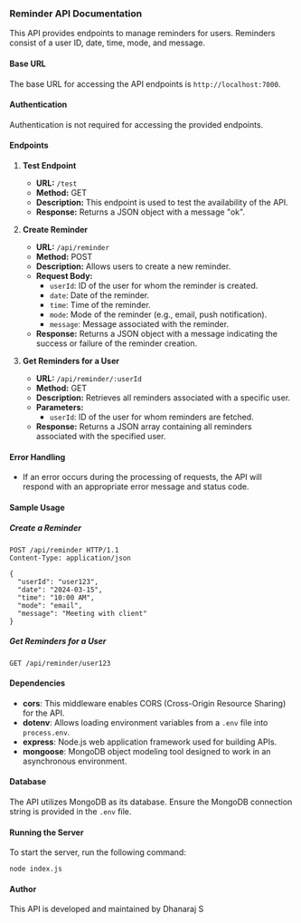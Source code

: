 ### Reminder API Documentation

This API provides endpoints to manage reminders for users. Reminders consist of a user ID, date, time, mode, and message.

#### Base URL

The base URL for accessing the API endpoints is `http://localhost:7000`.

#### Authentication

Authentication is not required for accessing the provided endpoints.

#### Endpoints

1. **Test Endpoint**

   - **URL:** `/test`
   - **Method:** GET
   - **Description:** This endpoint is used to test the availability of the API.
   - **Response:** Returns a JSON object with a message "ok".

2. **Create Reminder**

   - **URL:** `/api/reminder`
   - **Method:** POST
   - **Description:** Allows users to create a new reminder.
   - **Request Body:**
     - `userId`: ID of the user for whom the reminder is created.
     - `date`: Date of the reminder.
     - `time`: Time of the reminder.
     - `mode`: Mode of the reminder (e.g., email, push notification).
     - `message`: Message associated with the reminder.
   - **Response:** Returns a JSON object with a message indicating the success or failure of the reminder creation.

3. **Get Reminders for a User**
   - **URL:** `/api/reminder/:userId`
   - **Method:** GET
   - **Description:** Retrieves all reminders associated with a specific user.
   - **Parameters:**
     - `userId`: ID of the user for whom reminders are fetched.
   - **Response:** Returns a JSON array containing all reminders associated with the specified user.

#### Error Handling

- If an error occurs during the processing of requests, the API will respond with an appropriate error message and status code.

#### Sample Usage

##### Create a Reminder

```http
POST /api/reminder HTTP/1.1
Content-Type: application/json

{
  "userId": "user123",
  "date": "2024-03-15",
  "time": "10:00 AM",
  "mode": "email",
  "message": "Meeting with client"
}
```

##### Get Reminders for a User

```http
GET /api/reminder/user123
```

#### Dependencies

- **cors**: This middleware enables CORS (Cross-Origin Resource Sharing) for the API.
- **dotenv**: Allows loading environment variables from a `.env` file into `process.env`.
- **express**: Node.js web application framework used for building APIs.
- **mongoose**: MongoDB object modeling tool designed to work in an asynchronous environment.

#### Database

The API utilizes MongoDB as its database. Ensure the MongoDB connection string is provided in the `.env` file.

#### Running the Server

To start the server, run the following command:

```
node index.js
```

#### Author

This API is developed and maintained by Dhanaraj S
